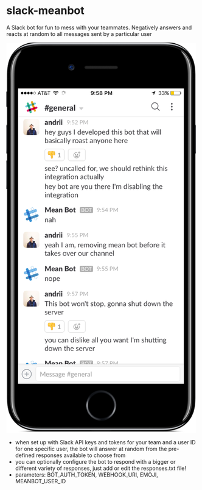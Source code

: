 # slack-meanbot
A Slack bot for fun to mess with your teammates. Negatively answers and reacts at random to all messages sent by a particular user

![screenshot1](img/img.png)

- when set up with Slack API keys and tokens for your team and a user ID for one specific user, the bot will answer at random from the pre-defined responses available to choose from
- you can optionally configure the bot to respond with a bigger or different variety of responses, just add or edit the responses.txt file!
- parameters:
  BOT_AUTH_TOKEN, WEBHOOK_URI, EMOJI, MEANBOT_USER_ID
